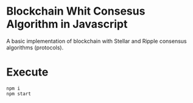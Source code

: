 # Blockchain Whit Consesus Algorithm in Javascript
A basic implementation of blockchain with Stellar and Ripple consensus algorithms (protocols).

# Execute
```
npm i
npm start
```

